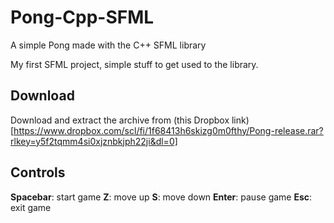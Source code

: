 # Pong-Cpp-SFML

A simple Pong made with the C++ SFML library

My first SFML project, simple stuff to get used to the library.

## Download

Download and extract the archive from (this Dropbox link)[https://www.dropbox.com/scl/fi/1f68413h6skizg0m0fthy/Pong-release.rar?rlkey=y5f2tqmm4si0xjznbkjph22ji&dl=0]

## Controls

**Spacebar**: start game
**Z**: move up
**S**: move down
**Enter**: pause game
**Esc**: exit game
